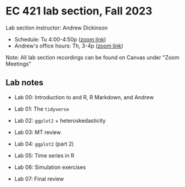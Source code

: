 # EC 421 lab section, Fall 2023

Lab section instructor: Andrew Dickinson

- Schedule: Tu 4:00-4:50p ([zoom link](https://uoregon.zoom.us/j/92718572857))
- Andrew's office hours: Th, 3-4p ([zoom link](https://uoregon.zoom.us/j/95065988487))

Note: All lab section recordings can be found on Canvas under "Zoom Meetings"

## Lab notes

- Lab 00: Introduction to and R, R Markdown, and Andrew

- Lab 01: The `tidyverse`

- Lab 02: `ggplot2` + heteroskedasticity

- Lab 03: MT review

- Lab 04: `ggplot2` (part 2)

- Lab 05: Time series in R

- Lab 06: Simulation exercises

- Lab 07: Final review
